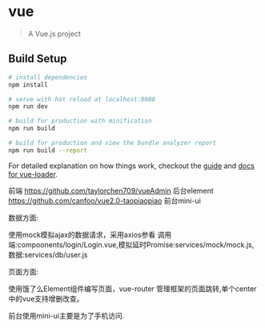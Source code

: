 # vue

> A Vue.js project

## Build Setup

``` bash
# install dependencies
npm install

# serve with hot reload at localhost:8080
npm run dev

# build for production with minification
npm run build

# build for production and view the bundle analyzer report
npm run build --report
```

For detailed explanation on how things work, checkout the [guide](http://vuejs-templates.github.io/webpack/) and [docs for vue-loader](http://vuejs.github.io/vue-loader).

前端
https://github.com/taylorchen709/vueAdmin 后台element
https://github.com/canfoo/vue2.0-taopiaopiao 前台mini-ui



数据方面:

使用mock模拟ajax的数据请求，采用axios参看 调用端:compoonents/login/Login.vue,模拟延时Promise:services/mock/mock.js, 数据:services/db/user.js

页面方面:

使用饿了么Element组件编写页面，vue-router 管理框架的页面跳转,单个center中的vue支持增删改查。

前台使用mini-ui主要是为了手机访问.


